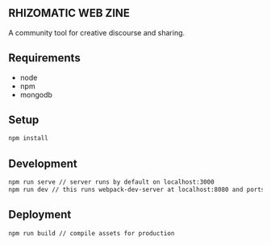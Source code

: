 ## RHIZOMATIC WEB ZINE

A community tool for creative discourse and sharing.

## Requirements

* node
* npm
* mongodb

## Setup

```bash
npm install
```

## Development

```bash
npm run serve // server runs by default on localhost:3000
npm run dev // this runs webpack-dev-server at localhost:8080 and ports via proxy to mongodb
```

## Deployment

```bash
npm run build // compile assets for production
```
